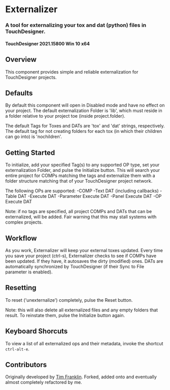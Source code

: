 # Externalizer
### A tool for externalizing your tox and dat (python) files in TouchDesigner. 
#### TouchDesigner 2021.15800 Win 10 x64

## Overview
This component provides simple and reliable externalization for TouchDesigner projects.

## Defaults
By default this component will open in Disabled mode and have no effect on your project. The default externalization Folder is 'lib', which must reside in a folder relative to your project toe (inside project.folder).

The default Tags for Toxes and DATs are 'tox' and 'dat' strings, respectively. The default tag for not creating folders for each tox (in which their children can go into) is 'nochildren'.

## Getting Started
To initialize, add your specified Tag(s) to any supported OP type, set your externalization Folder, and pulse the Initialize button. This will search your entire project for COMPs matching the tags and externalize them with a folder structure matching that of your TouchDesigner project network.

The following OPs are supported:
-COMP
-Text DAT (including callbacks)
-Table DAT
-Execute DAT
-Parameter Execute DAT
-Panel Execute DAT
-OP Execute DAT

Note: if no tags are specified, all project COMPs and DATs that can be externalized, will be added. Fair warning that this may stall systems with complex projects.

## Workflow
As you work, Externalizer will keep your external toxes updated. Every time you save your project (ctrl-s), Externalizer checks to see if COMPs have been updated. If they have, it autosaves the dirty (modified) ones. DATs are automatically synchronized by TouchDesigner (if their Sync to File parameter is enabled).

## Resetting
To reset ('unexternalize') completely, pulse the Reset button.

Note: this will also delete all externalized files and any empty folders that result. To reinstate them, pulse the Initialize button again.

## Keyboard Shorcuts
To view a list of all externalized ops and their metadata, invoke the shortcut `ctrl-alt-e`.

## Contributors
Originally developed by [Tim Franklin](https://github.com/franklin113/). Forked, added onto and eventually almost completely refactored by me.